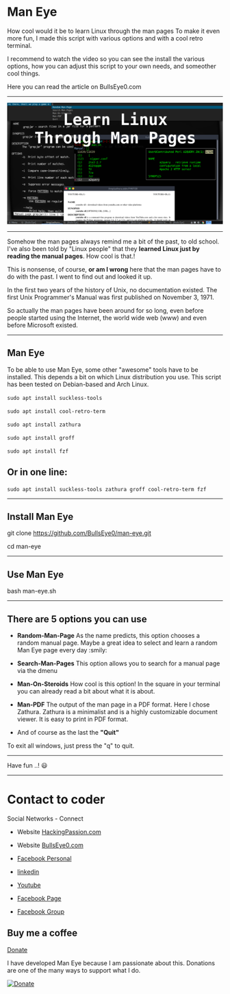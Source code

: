 # Man Eye
How cool would it be to learn Linux through the man pages To make it even more fun, I made this script with various options and with a cool retro terminal.

I recommend to watch the video so you can see the install the various options, how you can adjust this script to your own needs, and someother cool things.

Here you can read the article on BullsEye0.com

***

![Learn Linux Through Man Pages](learn-linux-manpages.png)

***

Somehow the man pages always remind me a bit of the past, to old school. I've also been told by "Linux people" that they **learned Linux just by reading the manual pages**. How cool is that.!

This is nonsense, of course, **or am I wrong** here that the man pages have to do with the past. I went to find out and looked it up.

In the first two years of the history of Unix, no documentation existed. The first Unix Programmer's Manual was first published on November 3, 1971.

So actually the man pages have been around for so long, even before people started using the Internet, the world wide web (www) and even before Microsoft existed.

***

## Man Eye

To be able to use Man Eye, some other "awesome" tools have to be installed. This depends a bit on which Linux distribution you use.
This script has been tested on Debian-based and Arch Linux.

`sudo apt install suckless-tools`

`sudo apt install cool-retro-term`

`sudo apt install zathura`

`sudo apt install groff`

`sudo apt install fzf`


## Or in one line: 

`sudo apt install suckless-tools zathura groff cool-retro-term fzf`

*****

## Install Man Eye

git clone https://github.com/BullsEye0/man-eye.git

cd man-eye

***

## Use Man Eye

bash man-eye.sh

***

## There are 5 options you can use 

- **Random-Man-Page** 
    As the name predicts, this option chooses a random manual page. Maybe a great idea to select and learn a random Man Eye page every day :smily:
 
- **Search-Man-Pages**
    This option allows you to search for a manual page via the dmenu
    
- **Man-On-Steroids**
    How cool is this option! In the square in your terminal you can already read a bit about what it is about.
    
- **Man-PDF**
    The output of the man page in a PDF format. Here I chose Zathura. Zathura is a minimalist and is a highly customizable document viewer. It is easy to print in PDF format.
    
- And of course as the last the **"Quit"**

To exit all windows, just press the "q" to quit.

***

Have fun ..! 😃
****

# Contact to coder
Social Networks - Connect

* Website [HackingPassion.com](https://hackingpassion.com)

* Website [BullsEye0.com](https://bullseye0.com)

* [Facebook Personal](https://www.facebook.com/jolandadekoff)

* [linkedin](https://www.linkedin.com/in/jolandadekoff/)

* [Youtube](https://youtu.be/XCtWM-4ov2U)

* [Facebook Page](https://www.facebook.com/ethical.hack.group)

* [Facebook Group](https://www.facebook.com/groups/ethical.hack.group/)


## Buy me a coffee

[Donate](https://bullseye0.com/donate)

I have developed Man Eye because I am passionate about this. 
Donations are one of the many ways to support what I do.

[![Donate](https://img.shields.io/badge/Donate-PayPal-green.svg)](https://www.paypal.com/cgi-bin/webscr?cmd=_s-xclick&hosted_button_id=R96YN2PUS8V8W)
